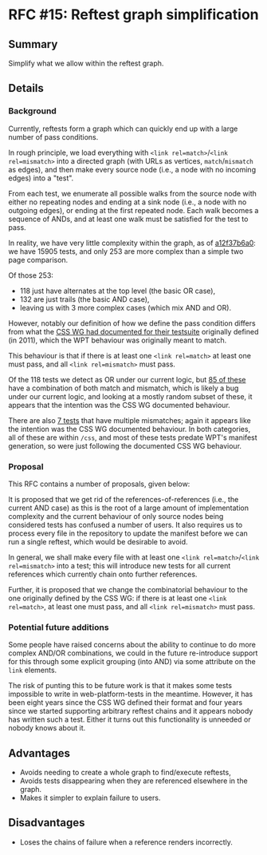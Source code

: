 # RFC #15: Reftest graph simplification

## Summary

Simplify what we allow within the reftest graph.

## Details

### Background

Currently, reftests form a graph which can quickly end up with a large number of pass conditions.

In rough principle, we load everything with `<link rel=match>`/`<link rel=mismatch>` into a directed graph (with URLs as vertices, `match`/`mismatch` as edges), and then make every source node (i.e., a node with no incoming edges) into a "test".

From each test, we enumerate all possible walks from the source node with either no repeating nodes and ending at a sink node (i.e., a node with no outgoing edges), or ending at the first repeated node. Each walk becomes a sequence of ANDs, and at least one walk must be satisfied for the test to pass.

In reality, we have very little complexity within the graph, as of [a12f37b6a0](https://github.com/web-platform-tests/wpt/tree/a12f37b6a04bdbde0902b0fc36b6a46f4782bd06): we have 15905 tests, and only 253 are more complex than a simple two page comparison.

Of those 253:
 * 118 just have alternates at the top level (the basic OR case),
 * 132 are just trails (the basic AND case),
 * leaving us with 3 more complex cases (which mix AND and OR).
 
However, notably our definition of how we define the pass condition differs from what the [CSS WG had documented for their testsuite](https://wiki.csswg.org/test/format#reference-links) originally defined (in 2011), which the WPT behaviour was originally meant to match.

This behaviour is that if there is at least one `<link rel=match>` at least one must pass, and all `<link rel=mismatch>` must pass.

Of the 118 tests we detect as OR under our current logic, but [85 of these](https://gist.github.com/gsnedders/2ee57070569e177d973a6736f7d278bb#file-only_or_mixed_eq_cond-txt) have a combination of both match and mismatch, which is likely a bug under our current logic, and looking at a mostly random subset of these, it appears that the intention was the CSS WG documented behaviour.

There are also [7 tests](https://gist.github.com/gsnedders/2ee57070569e177d973a6736f7d278bb#file-only_or_mismatch-txt) that have multiple mismatches; again it appears like the intention was the CSS WG documented behaviour. In both categories, all of these are within `/css`, and  most of these tests predate WPT's manifest generation, so were just following the documented CSS WG behaviour.

### Proposal

This RFC contains a number of proposals, given below:

It is proposed that we get rid of the references-of-references (i.e., the current AND case) as this is the root of a large amount of implementation complexity and the current behaviour of only source nodes being considered tests has confused a number of users. It also requires us to process every file in the repository to update the manifest before we can run a single reftest, which would be desirable to avoid.

In general, we shall make every file with at least one `<link rel=match>`/`<link rel=mismatch>` into a test; this will introduce new tests for all current references which currently chain onto further references.

Further, it is proposed that we change the combinatorial behaviour to the one originally defined by the CSS WG: if there is at least one `<link rel=match>`, at least one must pass, and all `<link rel=mismatch>` must pass.

### Potential future additions

Some people have raised concerns about the ability to continue to do more complex AND/OR combinations, we could in the future re-introduce support for this through some explicit grouping (into AND) via some attribute on the `link` elements.

The risk of punting this to be future work is that it makes some tests impossible to write in web-platform-tests in the meantime. However, it has been eight years since the CSS WG defined their format and four years since we started supporting arbitrary reftest chains and it appears nobody has written such a test. Either it turns out this functionality is unneeded or nobody knows about it.

## Advantages

* Avoids needing to create a whole graph to find/execute reftests,
* Avoids tests disappearing when they are referenced elsewhere in the graph.
* Makes it simpler to explain failure to users.

## Disadvantages

* Loses the chains of failure when a reference renders incorrectly.

